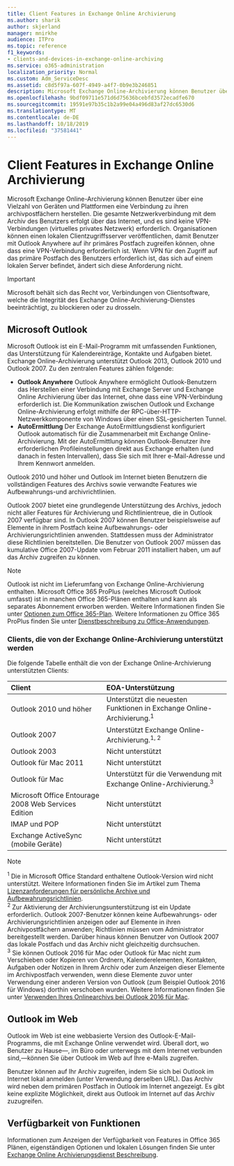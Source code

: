 ```yaml
---
title: Client Features in Exchange Online Archivierung
ms.author: sharik
author: skjerland
manager: mnirkhe
audience: ITPro
ms.topic: reference
f1_keywords:
- clients-and-devices-in-exchange-online-archiving
ms.service: o365-administration
localization_priority: Normal
ms.custom: Adm_ServiceDesc
ms.assetid: c8d5f97a-607f-4949-a4f7-0b9e3b246851
description: Microsoft Exchange Online-Archivierung können Benutzer über eine Vielzahl von Geräten und Plattformen eine Verbindung zu ihren archivpostfächern herstellen. Die gesamte Netzwerkverbindung mit dem Archiv des Benutzers erfolgt über das Internet, und es sind keine VPN-Verbindungen (virtuelles privates Netzwerk) erforderlich. Organisationen können einen lokalen Clientzugriffsserver veröffentlichen, damit Benutzer mit Outlook Anywhere auf ihr primäres Postfach zugreifen können, ohne dass eine VPN-Verbindung erforderlich ist. Wenn VPN für den Zugriff auf das primäre Postfach des Benutzers erforderlich ist, das sich auf einem lokalen Server befindet, ändert sich diese Anforderung nicht.
ms.openlocfilehash: 9bdf09711e571d6d75636bcebfd3572ecadfe670
ms.sourcegitcommit: 19591e97b35c1b2a99e04a496d83af27dc6530d6
ms.translationtype: MT
ms.contentlocale: de-DE
ms.lasthandoff: 10/18/2019
ms.locfileid: "37581441"
---
```

# <a name="client-features-in-exchange-online-archiving"></a>Client Features in Exchange Online Archivierung

Microsoft Exchange Online-Archivierung können Benutzer über eine Vielzahl von Geräten und Plattformen eine Verbindung zu ihren archivpostfächern herstellen. Die gesamte Netzwerkverbindung mit dem Archiv des Benutzers erfolgt über das Internet, und es sind keine VPN-Verbindungen (virtuelles privates Netzwerk) erforderlich. Organisationen können einen lokalen Clientzugriffsserver veröffentlichen, damit Benutzer mit Outlook Anywhere auf ihr primäres Postfach zugreifen können, ohne dass eine VPN-Verbindung erforderlich ist. Wenn VPN für den Zugriff auf das primäre Postfach des Benutzers erforderlich ist, das sich auf einem lokalen Server befindet, ändert sich diese Anforderung nicht.
  
> [!IMPORTANT]
> Microsoft behält sich das Recht vor, Verbindungen von Clientsoftware, welche die Integrität des Exchange Online-Archivierung-Dienstes beeinträchtigt, zu blockieren oder zu drosseln.
  
## <a name="microsoft-outlook"></a>Microsoft Outlook

Microsoft Outlook ist ein E-Mail-Programm mit umfassenden Funktionen, das Unterstützung für Kalendereinträge, Kontakte und Aufgaben bietet. Exchange Online-Archivierung unterstützt Outlook 2013, Outlook 2010 und Outlook 2007. Zu den zentralen Features zählen folgende:
  
- **Outlook Anywhere** Outlook Anywhere ermöglicht Outlook-Benutzern das Herstellen einer Verbindung mit Exchange Server und Exchange Online Archivierung über das Internet, ohne dass eine VPN-Verbindung erforderlich ist. Die Kommunikation zwischen Outlook und Exchange Online-Archivierung erfolgt mithilfe der RPC-über-HTTP-Netzwerkkomponente von Windows über einen SSL-gesicherten Tunnel.    
- **AutoErmittlung** Der Exchange AutoErmittlungsdienst konfiguriert Outlook automatisch für die Zusammenarbeit mit Exchange Online-Archivierung. Mit der AutoErmittlung können Outlook-Benutzer ihre erforderlichen Profileinstellungen direkt aus Exchange erhalten (und danach in festen Intervallen), dass Sie sich mit Ihrer e-Mail-Adresse und Ihrem Kennwort anmelden. 

Outlook 2010 und höher und Outlook im Internet bieten Benutzern die vollständigen Features des Archivs sowie verwandte Features wie Aufbewahrungs-und archivrichtlinien.
  
Outlook 2007 bietet eine grundlegende Unterstützung des Archivs, jedoch nicht aller Features für Archivierung und Richtlinientreue, die in Outlook 2007 verfügbar sind. In Outlook 2007 können Benutzer beispielsweise auf Elemente in ihrem Postfach keine Aufbewahrungs- oder Archivierungsrichtlinien anwenden. Stattdessen muss der Administrator diese Richtlinien bereitstellen. Die Benutzer von Outlook 2007 müssen das kumulative Office 2007-Update vom Februar 2011 installiert haben, um auf das Archiv zugreifen zu können.
  
> [!NOTE]
> Outlook ist nicht im Lieferumfang von Exchange Online-Archivierung enthalten. Microsoft Office 365 ProPlus (welches Microsoft Outlook umfasst) ist in manchen Office 365-Plänen enthalten und kann als separates Abonnement erworben werden. Weitere Informationen finden Sie unter [Optionen zum Office 365-Plan](../office-365-platform-service-description/office-365-plan-options.md). Weitere Informationen zu Office 365 ProPlus finden Sie unter [Dienstbeschreibung zu Office-Anwendungen](../office-applications-service-description/office-applications-service-description.md). 
  
### <a name="clients-supported-by-exchange-online-archiving"></a>Clients, die von der Exchange Online-Archivierung unterstützt werden

Die folgende Tabelle enthält die von der Exchange Online-Archivierung unterstützten Clients:
  
|**Client**|**EOA-Unterstützung**|
|:-----|:-----|
|Outlook 2010 und höher  <br/> |Unterstützt die neuesten Funktionen in Exchange Online-Archivierung.<sup>1</sup> <br/> |
|Outlook 2007  <br/> |Unterstützt Exchange Online-Archivierung.<sup>1, 2</sup> <br/> |
|Outlook 2003  <br/> |Nicht unterstützt  <br/> |
|Outlook für Mac 2011  <br/> |Nicht unterstützt  <br/> |
|Outlook für Mac  <br/> |Unterstützt für die Verwendung mit Exchange Online-Archivierung.<sup>3</sup> <br/> |
|Microsoft Office Entourage 2008 Web Services Edition  <br/> |Nicht unterstützt  <br/> |
|IMAP und POP  <br/> |Nicht unterstützt  <br/> |
|Exchange ActiveSync (mobile Geräte)  <br/> |Nicht unterstützt  <br/> |
   
> [!NOTE]
> <sup>1</sup> Die in Microsoft Office Standard enthaltene Outlook-Version wird nicht unterstützt. Weitere Informationen finden Sie im Artikel zum Thema [Lizenzanforderungen für persönliche Archive und Aufbewahrungsrichtlinien](https://support.office.com/article/Outlook-license-requirements-for-Exchange-features-46B6B7C5-C3CA-43E5-8424-1E2807917C99). <br/> 
<sup>2</sup> Zur Aktivierung der Archivierungsunterstützung ist ein Update erforderlich. Outlook 2007-Benutzer können keine Aufbewahrungs- oder Archivierungsrichtlinien anzeigen oder auf Elemente in ihren Archivpostfächern anwenden; Richtlinien müssen vom Administrator bereitgestellt werden. Darüber hinaus können Benutzer von Outlook 2007 das lokale Postfach und das Archiv nicht gleichzeitig durchsuchen. <br/> 
<sup>3</sup> Sie können Outlook 2016 für Mac oder Outlook für Mac nicht zum Verschieben oder Kopieren von Ordnern, Kalenderelementen, Kontakten, Aufgaben oder Notizen in Ihrem Archiv oder zum Anzeigen dieser Elemente im Archivpostfach verwenden, wenn diese Elemente zuvor unter Verwendung einer anderen Version von Outlook (zum Beispiel Outlook 2016 für Windows) dorthin verschoben wurden. Weitere Informationen finden Sie unter [Verwenden Ihres Onlinearchivs bei Outlook 2016 für Mac](https://support.office.com/article/Use-your-online-archive-with-Outlook-2016-for-Mac-45b8439c-2982-4b6b-9097-eed71dbfe238). 

## <a name="outlook-on-the-web"></a>Outlook im Web

Outlook im Web ist eine webbasierte Version des Outlook-E-Mail-Programms, die mit Exchange Online verwendet wird. Überall dort, wo Benutzer zu Hause&mdash;, im Büro oder unterwegs mit dem Internet verbunden sind,&mdash;können Sie über Outlook im Web auf Ihre e-Mails zugreifen.
  
Benutzer können auf Ihr Archiv zugreifen, indem Sie sich bei Outlook im Internet lokal anmelden (unter Verwendung derselben URL). Das Archiv wird neben dem primären Postfach in Outlook im Internet angezeigt. Es gibt keine explizite Möglichkeit, direkt aus Outlook im Internet auf das Archiv zuzugreifen.
  
## <a name="feature-availability"></a>Verfügbarkeit von Funktionen

Informationen zum Anzeigen der Verfügbarkeit von Features in Office 365 Plänen, eigenständigen Optionen und lokalen Lösungen finden Sie unter [Exchange Online Archivierungsdienst Beschreibung](exchange-online-archiving-service-description.md).